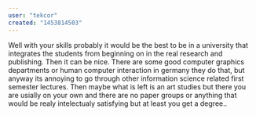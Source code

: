 ```yaml
---
user: "tekcor"
created: "1453814503"
---
```


Well with your skills probably it would be the best to be in a university that integrates the students from beginning on in the real research and publishing. Then it can be nice. There are some good computer graphics departments or human computer interaction in germany they do that, but anyway its annoying to go through other information science related first semester lectures. Then maybe what is left is an art studies but there you are usially on your own and there are no paper groups or anything that would be realy intelectualy satisfying but at least you get a degree..
